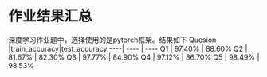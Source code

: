 # 作业结果汇总

深度学习作业题中，选择使用的是pytorch框架。结果如下
 Quesion |train_accuracy|test_accuracy
 ----| ---- | ---- 
 Q1 | 97.40% | 88.60% 
 Q2 | 81.67% | 82.30% 
 Q3 | 97.77% | 84.90% 
 Q4 | 97.12% | 86.70% 
 Q5 | 98.49% | 98.53% 


